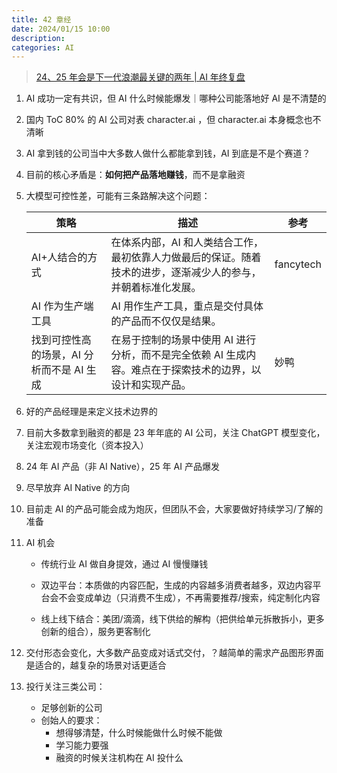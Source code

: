 ```yaml
---
title: 42 章经
date: 2024/01/15 10:00
description:
categories: AI
---
```


> [24、25 年会是下一代浪潮最关键的两年 | AI 年终复盘](https://www.xiaoyuzhoufm.com/episode/65a2a75fb5e4856c70801eba?s=eyJ1IjoiNjQxYzYzYWZlZGNlNjcxMDRhZjhmNTBkIiwiZCI6MX0%3D)

1. AI 成功一定有共识，但 AI 什么时候能爆发｜哪种公司能落地好 AI 是不清楚的
2. 国内 ToC 80% 的 AI 公司对表 character.ai ，但 character.ai 本身概念也不清晰
3. AI 拿到钱的公司当中大多数人做什么都能拿到钱，AI 到底是不是个赛道？
4. 目前的核心矛盾是：**如何把产品落地赚钱**，而不是拿融资

5. 大模型可控性差，可能有三条路解决这个问题：

   | 策略                                      | 描述                                                                                                          | 参考      |
   | ----------------------------------------- | ------------------------------------------------------------------------------------------------------------- | --------- |
   | AI+人结合的方式                           | 在体系内部，AI 和人类结合工作，最初依靠人力做最后的保证。随着技术的进步，逐渐减少人的参与，并朝着标准化发展。 | fancytech |
   | AI 作为生产端工具                         | AI 用作生产工具，重点是交付具体的产品而不仅仅是结果。                                                         |           |
   | 找到可控性高的场景，AI 分析而不是 AI 生成 | 在易于控制的场景中使用 AI 进行分析，而不是完全依赖 AI 生成内容。难点在于探索技术的边界，以设计和实现产品。    | 妙鸭      |

6. 好的产品经理是来定义技术边界的

7. 目前大多数拿到融资的都是 23 年年底的 AI 公司，关注 ChatGPT 模型变化，关注宏观市场变化（资本投入）

8. 24 年 AI 产品（非 AI Native），25 年 AI 产品爆发

9. 尽早放弃 AI Native 的方向

10. 目前走 AI 的产品可能会成为炮灰，但团队不会，大家要做好持续学习/了解的准备

11. AI 机会

    - 传统行业 AI 做自身提效，通过 AI 慢慢赚钱

    - 双边平台：本质做的内容匹配，生成的内容越多消费者越多，双边内容平台会不会变成单边（只消费不生成），不再需要推荐/搜索，纯定制化内容
    - 线上线下结合：美团/滴滴，线下供给的解构（把供给单元拆散拆小，更多创新的组合），服务更客制化

12. 交付形态会变化，大多数产品变成对话式交付，？越简单的需求产品图形界面是适合的，越复杂的场景对话更适合

13. 投行关注三类公司：

    - 足够创新的公司
    - 创始人的要求：
      - 想得够清楚，什么时候能做什么时候不能做
      - 学习能力要强
      - 融资的时候关注机构在 AI 投什么

